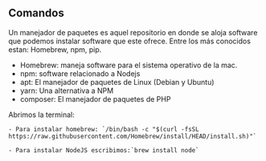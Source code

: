 ## Comandos

Un manejador de paquetes es aquel repositorio en donde se aloja software que podemos instalar software que este ofrece. Entre los más conocidos estan: Homebrew, npm, pip.

- Homebrew: maneja software para el sistema operativo de la mac.
- npm: software relacionado a Nodejs
- apt: El manejador de paquetes de Linux (Debian y Ubuntu)
- yarn: Una alternativa a NPM
- composer: El manejador de paquetes de PHP

Abrimos la terminal:

    - Para instalar homebrew: `/bin/bash -c "$(curl -fsSL https://raw.githubusercontent.com/Homebrew/install/HEAD/install.sh)"`
    
    - Para instalar NodeJS escribimos:`brew install node`
